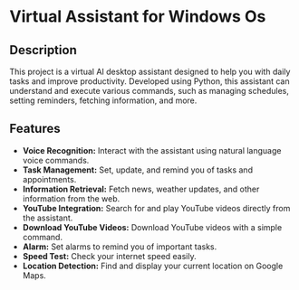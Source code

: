 # Virtual Assistant for Windows Os

## Description
This project is a virtual AI desktop assistant designed to help you with daily tasks and improve productivity. Developed using Python, this assistant can understand and execute various commands, such as managing schedules, setting reminders, fetching information, and more.

## Features
- **Voice Recognition:** Interact with the assistant using natural language voice commands.
- **Task Management:** Set, update, and remind you of tasks and appointments.
- **Information Retrieval:** Fetch news, weather updates, and other information from the web.
- **YouTube Integration:** Search for and play YouTube videos directly from the assistant.
- **Download YouTube Videos:** Download YouTube videos with a simple command.
- **Alarm:** Set alarms to remind you of important tasks.
- **Speed Test:** Check your internet speed easily.
- **Location Detection:** Find and display your current location on Google Maps.



